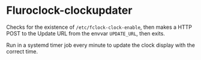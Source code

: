 Fluroclock-clockupdater
====================

Checks for the existence of `/etc/fclock-clock-enable`, then makes a HTTP POST to the Update URL from the envvar `UPDATE_URL`, then exits.

Run in a systemd timer job every minute to update the clock display with the correct time.

